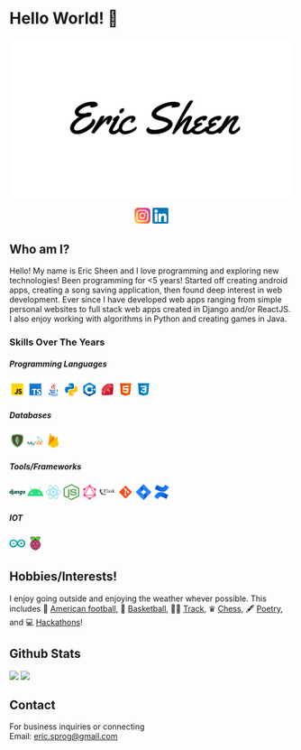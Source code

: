 # Hello World! 👋

![Eric Sheen](./images/Eric_Sheen.png)

<p align="center">
    <img src="./images/instagram.svg" width="28" height="28">
    <img src="./images/linkedin.svg" width="28" height="28">
</p>

## Who am I? 
Hello! My name is Eric Sheen and I love programming and exploring new technologies! Been programming for <5 years! Started off creating android apps, creating a song saving application, then found deep interest in web development. Ever since I have developed web apps ranging from simple personal websites to full stack web apps created in Django and/or ReactJS. I also enjoy working with algorithms in Python and creating games in Java. 

### Skills Over The Years
##### Programming Languages
<img src="./images/javascript.svg" width="28" height="28">
<img src="./images/typescript.svg" width="28" height="28">
<img src="./images/java.svg" width="28" height="28">
<img src="./images/python.svg" width="28" height="28">
<img src="./images/c++.svg" width="28" height="28">
<img src="./images/ruby.svg" width="28" height="28">
<img src="./images/html.svg" width="28" height="28">
<img src="./images/css3.svg" width="28" height="28">

#####  Databases
<img src="./images/mongodb.svg" width="28" height="28">
<img src="./images/mysql.svg" width="28" height="28">
<img src="./images/firebase.svg" width="28" height="28">

#####  Tools/Frameworks
<img src="./images/django.svg" width="28" height="28">
<img src="./images/android.svg" width="28" height="28">
<img src="./images/react.svg" width="28" height="28">
<img src="./images/node.png" width="28" height="28">
<img src="./images/graphql.svg" width="28" height="28">
<img src="./images/flask.svg" width="28" height="28">
<img src="./images/git.svg" width="28" height="28">
<img src="./images/jira.svg" width="28" height="28">
<img src="./images/confluence.svg" width="28" height="28">

##### IOT
<img src="./images/arduino.svg" width="28" height="28">
<img src="./images/raspberry-pi.svg" width="28" height="28">

## Hobbies/Interests!
I enjoy going outside and enjoying the weather whever possible. This includes 🏈 <u>American football</u>, 🏀 <u>Basketball</u>, 🏃‍♂️ <u>Track</u>, ♛ <u>Chess</u>, 🖋️ <u>Poetry</u>, and 💻 <u>Hackathons</u>! 

## Github Stats

<img height="150px" src="https://github-readme-stats.vercel.app/api?username=eric-prog&hide_border=true&show_icons=true&include_all_commits=false&count_private=true&line_height=24&text_color=ffffff&icon_color=ffffff&bg_color=0,fd1d1d,e1306c,c13584,833ab4&title_color=ffffff"/> <img height="150px" src="https://github-readme-stats.vercel.app/api/top-langs/?username=eric-prog&hide=html&hide_border=true&card_width=320&layout=compact&langs_count=7&text_color=ffffff&icon_color=ffffff&bg_color=0,833ab4,5851db,405de6&title_color=ffffff"/>

## Contact
For business inquiries or connecting\
Email: eric.sprog@gmail.com
